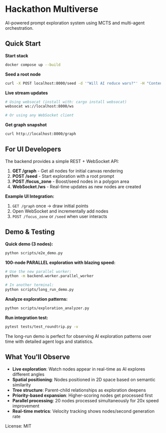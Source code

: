 # Hackathon Multiverse

AI-powered prompt exploration system using MCTS and multi-agent orchestration.

## Quick Start

**Start stack**

```bash
docker compose up --build
```

**Seed a root node**

```bash
curl -X POST localhost:8000/seed -d '"Will AI reduce wars?"' -H "Content-Type: application/json"
```

**Live stream updates**

```bash
# Using websocat (install with: cargo install websocat)
websocat ws://localhost:8000/ws

# Or using any WebSocket client
```

**Get graph snapshot**

```bash
curl http://localhost:8000/graph
```

## For UI Developers

The backend provides a simple REST + WebSocket API:

1. **GET /graph** - Get all nodes for initial canvas rendering
2. **POST /seed** - Start exploration with a root prompt  
3. **POST /focus_zone** - Boost/seed nodes in a polygon area
4. **WebSocket /ws** - Real-time updates as new nodes are created

**Example UI Integration:**
1. `GET /graph` once → draw initial points
2. Open WebSocket and incrementally add nodes  
3. `POST /focus_zone` or `/seed` when user interacts

## Demo & Testing

**Quick demo (3 nodes):**
```bash
python scripts/e2e_demo.py
```

**100-node PARALLEL exploration with blazing speed:**
```bash
# Use the new parallel worker:
python -m backend.worker.parallel_worker

# In another terminal:
python scripts/long_run_demo.py
```

**Analyze exploration patterns:**
```bash
python scripts/exploration_analyzer.py
```

**Run integration test:**
```bash
pytest tests/test_roundtrip.py -v
```

The long-run demo is perfect for observing AI exploration patterns over time with detailed agent logs and statistics.

## What You'll Observe

- **Live exploration**: Watch nodes appear in real-time as AI explores different angles
- **Spatial positioning**: Nodes positioned in 2D space based on semantic similarity  
- **Tree structure**: Parent-child relationships as exploration deepens
- **Priority-based expansion**: Higher-scoring nodes get processed first
- **Parallel processing**: 20 nodes processed simultaneously for 20x speed improvement
- **Real-time metrics**: Velocity tracking shows nodes/second generation rate

License: MIT
